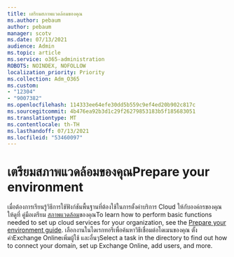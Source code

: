 ```yaml
---
title: เตรียมสภาพแวดล้อมของคุณ
ms.author: pebaum
author: pebaum
manager: scotv
ms.date: 07/13/2021
audience: Admin
ms.topic: article
ms.service: o365-administration
ROBOTS: NOINDEX, NOFOLLOW
localization_priority: Priority
ms.collection: Adm_O365
ms.custom:
- "12304"
- "9007382"
ms.openlocfilehash: 114333ee64efe30dd5b559c9ef4ed20b902c817c
ms.sourcegitcommit: 4b476ea92b3d1c29f26279853183b5f185683051
ms.translationtype: MT
ms.contentlocale: th-TH
ms.lasthandoff: 07/13/2021
ms.locfileid: "53460097"
---
```

# <a name="prepare-your-environment"></a><span data-ttu-id="6aa6e-102">เตรียมสภาพแวดล้อมของคุณ</span><span class="sxs-lookup"><span data-stu-id="6aa6e-102">Prepare your environment</span></span>

<span data-ttu-id="6aa6e-103">เมื่อต้องการเรียนรู้วิธีการใช้ฟังก์ชันพื้นฐานที่ต้องใช้ในการตั้งค่าบริการ Cloud ให้กับองค์กรของคุณ ให้ดูที่ คู่มือเตรียม [สภาพแวดล้อม](https://admin.microsoft.com/adminportal/home#/modernonboarding/prepareyourenvironment)ของคุณ</span><span class="sxs-lookup"><span data-stu-id="6aa6e-103">To learn how to perform basic functions needed to set up cloud services for your organization, see the [Prepare your environment guide](https://admin.microsoft.com/adminportal/home#/modernonboarding/prepareyourenvironment).</span></span> <span data-ttu-id="6aa6e-104">เลือกงานในไดเรกทอรีเพื่อค้นหาวิธีเชื่อมต่อโดเมนของคุณ ตั้งค่าExchange Onlineเพิ่มผู้ใช้ และอื่นๆ</span><span class="sxs-lookup"><span data-stu-id="6aa6e-104">Select a task in the directory to find out how to connect your domain, set up Exchange Online, add users, and more.</span></span>     